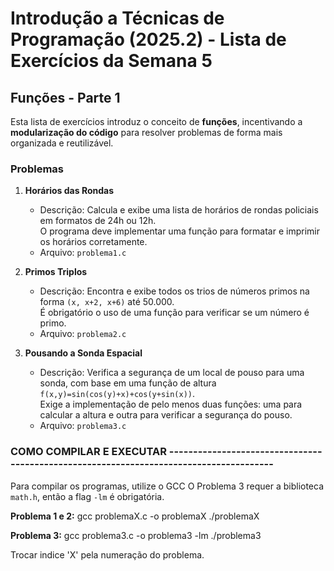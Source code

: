# Introdução a Técnicas de Programação (2025.2) - Lista de Exercícios da Semana 5

## Funções - Parte 1

Esta lista de exercícios introduz o conceito de **funções**, incentivando a **modularização do código** para resolver problemas de forma mais organizada e reutilizável.

### Problemas

1.  **Horários das Rondas**
    * Descrição: Calcula e exibe uma lista de horários de rondas policiais em formatos de 24h ou 12h.  
      O programa deve implementar uma função para formatar e imprimir os horários corretamente.  
    * Arquivo: `problema1.c`

2.  **Primos Triplos**
    * Descrição: Encontra e exibe todos os trios de números primos na forma `(x, x+2, x+6)` até 50.000.  
      É obrigatório o uso de uma função para verificar se um número é primo.  
    * Arquivo: `problema2.c`

3.  **Pousando a Sonda Espacial**
    * Descrição: Verifica a segurança de um local de pouso para uma sonda, com base em uma função de altura `f(x,y)=sin(cos(y)+x)+cos(y+sin(x))`.  
      Exige a implementação de pelo menos duas funções: uma para calcular a altura e outra para verificar a segurança do pouso.  
    * Arquivo: `problema3.c`


### COMO COMPILAR E EXECUTAR ---------------------------------------------------------------------------------------

Para compilar os programas, utilize o GCC 
O Problema 3 requer a biblioteca `math.h`, então a flag `-lm` é obrigatória.

**Problema 1 e 2:**
gcc problemaX.c -o problemaX
./problemaX

**Problema 3:**
gcc problema3.c -o problema3 -lm
./problema3

Trocar indice 'X' pela numeração do problema.
